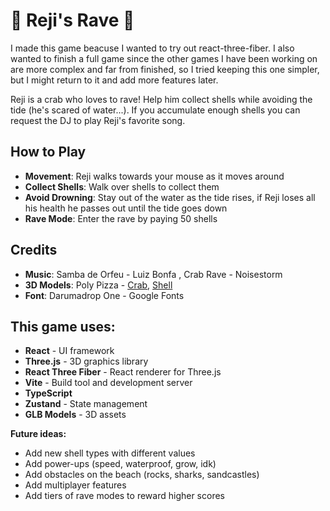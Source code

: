 # 🦀 Reji's Rave 🦀

I made this game beacuse I wanted to try out react-three-fiber. I also wanted to finish a full game since the other games I have been working on are more complex and far from finished, so I tried keeping this one simpler, but I might return to it and add more features later.

Reji is a crab who loves to rave! Help him collect shells while avoiding the tide (he's scared of water...). If you accumulate enough shells you can request the DJ to play Reji's favorite song.


## How to Play

- **Movement**: Reji walks towards your mouse as it moves around
- **Collect Shells**: Walk over shells to collect them
- **Avoid Drowning**: Stay out of the water as the tide rises, if Reji loses all his health he passes out until the tide goes down
- **Rave Mode**: Enter the rave by paying 50 shells

## Credits

- **Music**: Samba de Orfeu - Luiz Bonfa , Crab Rave - Noisestorm 
- **3D Models**: Poly Pizza - [Crab](https://poly.pizza/m/2DgM36qZW2u), [Shell](https://poly.pizza/m/5ovn4mnRejL)
- **Font**: Darumadrop One - Google Fonts

## This game uses:

- **React** - UI framework
- **Three.js** - 3D graphics library
- **React Three Fiber** - React renderer for Three.js
- **Vite** - Build tool and development server
- **TypeScript**
- **Zustand** - State management
- **GLB Models** - 3D assets


**Future ideas:**
- Add new shell types with different values
- Add power-ups (speed, waterproof, grow, idk)
- Add obstacles on the beach (rocks, sharks, sandcastles)
- Add multiplayer features
- Add tiers of rave modes to reward higher scores


